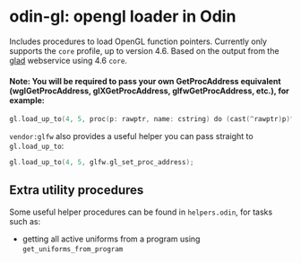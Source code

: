 # odin-gl: opengl loader in Odin

Includes procedures to load OpenGL function pointers. Currently only supports the `core` profile, up to version 4.6. Based on the output from the [glad](https://github.com/Dav1dde/glad) webservice using 4.6 `core`.

#### Note: You will be required to pass your own GetProcAddress equivalent (wglGetProcAddress, glXGetProcAddress, glfwGetProcAddress, etc.), for example:

```go
gl.load_up_to(4, 5, proc(p: rawptr, name: cstring) do (cast(^rawptr)p)^ = glfw.GetProcAddress(name); );
```
`vendor:glfw` also provides a useful helper you can pass straight to `gl.load_up_to`:
```go
gl.load_up_to(4, 5, glfw.gl_set_proc_address);
```

## Extra utility procedures

Some useful helper procedures can be found in `helpers.odin`, for tasks such as:

 - getting all active uniforms from a program using `get_uniforms_from_program`